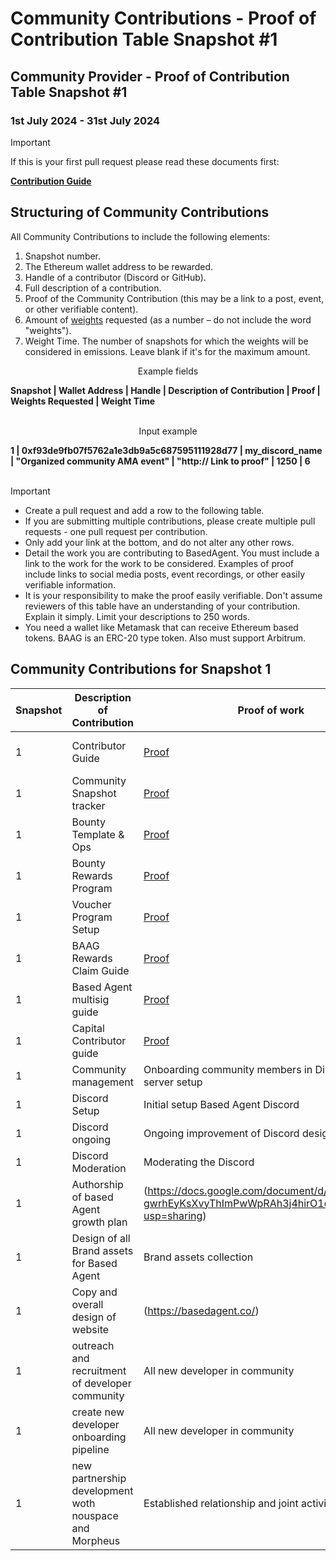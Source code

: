 # Community Contributions - Proof of Contribution Table Snapshot #1

## Community Provider - Proof of Contribution Table Snapshot #1
### 1st July 2024 - 31st July 2024


> [!IMPORTANT]  
> If this is your first pull request please read these documents first:
> 
> [**Contribution Guide**](https://github.com/Morlabs/BasedAgent/blob/main/Docs/!KEYDOCS%2520README%2520FIRST!/Contributor%20Guide.md)


## Structuring of Community Contributions

All Community Contributions to include the following elements:

1. Snapshot number.
2. The Ethereum wallet address to be rewarded.
3. Handle of a contributor (Discord or GitHub).
4. Full description of a contribution.
5. Proof of the Community Contribution (this may be a link to a post, event, or other verifiable content).
6. Amount of [weights](insert) requested (as a number – do not include the word "weights").
7. Weight Time. The number of snapshots for which the weights will be considered in emissions. Leave blank if it's for the maximum amount. 

<p align="center">Example fields</p>
<b>Snapshot | Wallet Address | Handle | Description of Contribution | Proof | Weights Requested | Weight Time</b>
<br><br>
<p align="center">Input example</p>
<b>1 | 0xf93de9fb07f5762a1e3db9a5c687595111928d77 | my_discord_name | "Organized community AMA event" | "http:// Link to proof" | 1250 | 6</b>
<br><br>

> [!IMPORTANT]
>
> - Create a pull request and add a row to the following table.
> - If you are submitting multiple contributions, please create multiple pull requests - one pull request per contribution.
> - Only add your link at the bottom, and do not alter any other rows.
> - Detail the work you are contributing to BasedAgent. You must include a link to the work for the work to be considered. Examples of proof include links to social media posts, event recordings, or other easily verifiable information.
> - It is your responsibility to make the proof easily verifiable. Don't assume reviewers of this table have an understanding of your contribution. Explain it simply. Limit your descriptions to 250 words.
> - You need a wallet like Metamask that can receive Ethereum based tokens. BAAG is an ERC-20 type token. Also must support Arbitrum.

## Community Contributions for Snapshot 1

| **Snapshot** | **Description of Contribution**              | **Proof of work**                                                                                                                                      | **BARI**                      | **Days** | **Weights** | **Address**                             |
|--------------|---------------------------------------------|-------------------------------------------------------------------------------------------------------------------------------------------------------|-------------------------------|---------|-------------|------------------------------------------|
| 1            | Contributor Guide                           | [Proof](https://github.com/Morlabs/BasedAgent/blob/main/Docs/!KEYDOCS%2520README%2520FIRST!/Code%20Providers/Contributor%20Guide.md)                  | Operations & Human Resources  | 2       | 16          | 0x552375B8BC807F30065Dca9A5828B645D64F53Ab |
| 1            | Community Snapshot tracker                  | [Proof](https://github.com/Morlabs/BasedAgent/blob/main/Docs/Contributions/community.md)                                                              | Community Management          | 0.5     | 4           | 0x3D739f5460D20515D0D166Bd1609632754d9eEb9 |
| 1            | Bounty Template & Ops                       | [Proof](https://github.com/Morlabs/BasedAgent/blob/main/Docs/Contributions/Code/Bounties/bounty_template.md)                                          | Community Management          | 0.5     | 4           | 0x552375B8BC807F30065Dca9A5828B645D64F53Ab |
| 1            | Bounty Rewards Program                      | [Proof](https://github.com/Morlabs/BasedAgent/blob/main/Docs/Contributions/Code/Bounties/code_bounties.md)                                            | Finance & Accounting          | 0.5     | 4           | 0xAd3483be560a7CE85c4275344d8DED76B47880F6 |
| 1            | Voucher Program Setup                       | [Proof](https://github.com/Morlabs/BasedAgent/blob/main/Docs/Voucher%20Ledger.md,https://github.com/Morlabs/BasedAgent/blob/main/Docs/!KEYDOCS%2520README%2520FIRST!/Vouching%20Process.md) | Operations & Human Resources  | 0.5     | 4           | 0x3D739f5460D20515D0D166Bd1609632754d9eEb9 |
| 1            | BAAG Rewards Claim Guide                    | [Proof](https://github.com/Morlabs/BasedAgent/blob/main/Docs/!KEYDOCS%2520README%2520FIRST!/BAAG%20Rewards%20Claim%20Guide.md)                        | Operations & Human Resources  | 1       | 8           | 0xAd3483be560a7CE85c4275344d8DED76B47880F6 |
| 1            | Based Agent multisig guide                  | [Proof](https://github.com/Morlabs/BasedAgent/blob/main/Docs/!KEYDOCS%2520README%2520FIRST!/Based%20Agent%20Multisig)                                  | Finance & Accounting          | 0.25    | 2           | 0x552375B8BC807F30065Dca9A5828B645D64F53Ab |
| 1            | Capital Contributor guide                   | [Proof](https://github.com/Morlabs/BasedAgent/blob/main/Docs/!KEYDOCS%2520README%2520FIRST!/Capital%20Providers/Capital%20Contributors%20Guide.md)   | Growth & Marketing | 0.5     | 4           | 0x3D739f5460D20515D0D166Bd1609632754d9eEb9 |
| 1            | Community management                        | Onboarding community members in Discord server + server setup                                                                                        | Community Management          | 1       | 8           | 0xAd3483be560a7CE85c4275344d8DED76B47880F6 |
| 1            | Discord Setup                        | Initial setup Based Agent Discord                                                                                        | Community Management          | 1       | 8           | 0xCbcb2a6E6b4ed4a8D281709c831960a31547f738 |
| 1            | Discord ongoing                        | Ongoing improvement of Discord design                                                                                        | Community Management          | 3       | 24           | 0xCbcb2a6E6b4ed4a8D281709c831960a31547f738 |
| 1            | Discord Moderation                        | Moderating the Discord                                                                                        | Community Management          | 5       | 40           | 0xCbcb2a6E6b4ed4a8D281709c831960a31547f738 |
| 1            | Authorship of based Agent growth plan                        | (https://docs.google.com/document/d/1ODJXuTuaw-gwrhEyKsXvyThImPwWpRAh3j4hirO1qoE/edit?usp=sharing)                                                                                        | Growth and Marketing         | 3       | 24           | 0xCbcb2a6E6b4ed4a8D281709c831960a31547f738 |
| 1            | Design of all Brand assets for Based Agent                        | Brand assets collection                                                                                        | Growth and Marketing         | 4       | 32           | 0xCbcb2a6E6b4ed4a8D281709c831960a31547f738 |
| 1            | Copy and overall design of website                        | (https://basedagent.co/)                                                                                        | Growth and Marketing         | 4       | 32           | 0xCbcb2a6E6b4ed4a8D281709c831960a31547f738 |
| 1            | outreach and recruitment of developer community                        | All new developer in community                                                                                        | Operations & Human Resources         | 10       | 80           | 0xB3A1A7539DD78A6ba7BEb5AC1a4bA869FF537139 |
| 1            | create new developer onboarding pipeline                        | All new developer in community                                                                                        | Operations & Human Resources         | 3       | 24           | 0xB3A1A7539DD78A6ba7BEb5AC1a4bA869FF537139 |
| 1            | new partnership development woth nouspace and Morpheus                        | Established relationship and joint activity pending                                                                                        | Growth and Marketing         | 3       | 24           | 0xCbcb2a6E6b4ed4a8D281709c831960a31547f738 |



